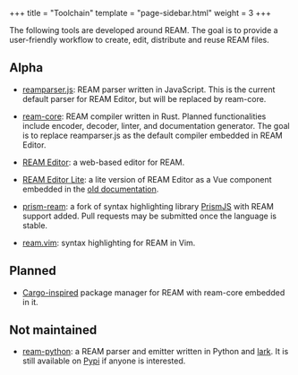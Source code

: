 +++
title = "Toolchain"
template = "page-sidebar.html"
weight = 3
+++

The following tools are developed around REAM.
The goal is to provide a user-friendly workflow to create, edit, distribute and reuse REAM files.

## Alpha

- [reamparser.js](https://github.com/chmlee/reamparser.js):
REAM parser written in JavaScript.
This is the current default parser for REAM Editor, but will be replaced by ream-core.

- [ream-core](https://github.com/chmlee/ream-core):
REAM compiler written in Rust.
Planned functionalities include encoder, decoder, linter, and documentation generator.
The goal is to replace reamparser.js as the default compiler embedded in REAM Editor.

- [REAM Editor](https://chmlee.github.io/ream-editor):
a web-based editor for REAM.

- [REAM Editor Lite](https://github.com/chmlee/ream-editor-lite):
a lite version of REAM Editor as a Vue component embedded in the [old documentation](https://chmlee.github.io/ream-doc).

- [prism-ream](https://github.com/chmlee/prism):
a fork of syntax highlighting library [PrismJS](https://github.com/PrismJS/prism) with REAM support added.
Pull requests may be submitted once the language is stable.

- [ream.vim](https://github.com/chmlee/ream.vim):
syntax highlighting for REAM in Vim.

## Planned

- [Cargo-inspired](https://doc.rust-lang.org/cargo/) package manager for REAM with ream-core embedded in it.

## Not maintained
- [ream-python](https://github.com/chmlee/ream-python):
a REAM parser and emitter written in Python and [lark](https://github.com/lark-parser/lark).
It is still available on [Pypi](https://pypi.org/project/ream/) if anyone is interested.
